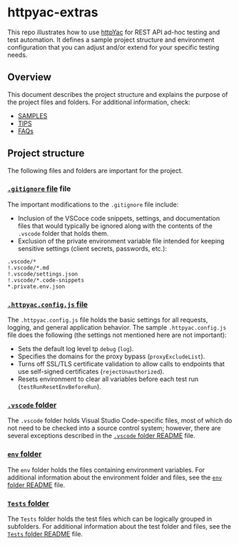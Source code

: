 # httpyac-extras

This repo illustrates how to use [httpYac](https://httpyac.github.io/) for REST API ad-hoc testing and test automation. It defines a sample project structure and environment configuration that you can adjust and/or extend for your specific testing needs.

## Overview

This document describes the project structure and explains the purpose of the project files and folders. For additional information, check:

- [SAMPLES](SAMPLES.md>)
- [TIPS](TIPS.md)
- [FAQs](FAQs.md)

## Project structure

The following files and folders are important for the project.

### [`.gitignore` file](.gitignore) file

The important modifications to the `.gitignore` file include:

- Inclusion of the VSCoce code snippets, settings, and documentation files that would typically be ignored along with the contents of the `.vscode` folder that holds them.
- Exclusion of the private environment variable file intended for keeping sensitive settings (client secrets, passwords, etc.):

```text
.vscode/*
!.vscode/*.md
!.vscode/settings.json
!.vscode/*.code-snippets
*.private.env.json
```

### [`.httpyac.config.js` file](.httpyac.config.js)

The `.httpyac.config.js` file holds the basic settings for all requests, logging, and general application behavior. The sample `.httpyac.config.js` file does the following (the settings not mentioned here are not important):

- Sets the default log level tp `debug` (`log`).
- Specifies the domains for the proxy bypass (`proxyExcludeList`).
- Turns off SSL/TLS certificate validation to allow calls to endpoints that use self-signed certificates (`rejectUnauthorized`).
- Resets environment to clear all variables before each test run (`testRunResetEnvBeforeRun`).

### [`.vscode` folder](.vscode)

The `.vscode` folder holds Visual Studio Code-specific files, most of which do not need to be checked into a source control system; however, there are several exceptions described in the [`.vscode` folder README](.vscode/README.md) file.

### [`env` folder](env)

The `env` folder holds the files containing environment variables. For additional information about the environment folder and files, see the [`env` folder README](env/README.md) file.

### [`Tests` folder](Tests)

The `Tests` folder holds the test files which can be logically grouped in subfolders. For additional information about the test folder and files, see the [`Tests` folder README](env/README.md) file.
